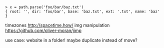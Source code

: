 
```
> x = path.parse('foo/bar/baz.txt')
{ root: '', dir: 'foo/bar', base: 'baz.txt', ext: '.txt', name: 'baz' }
```


timezones  http://spacetime.how/
img manipulation https://github.com/oliver-moran/jimp


use case: website in a folder! maybe duplicate instead of move?
